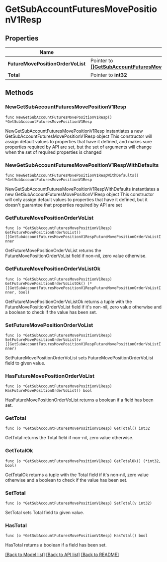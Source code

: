 # GetSubAccountFuturesMovePositionV1Resp

## Properties

Name | Type | Description | Notes
------------ | ------------- | ------------- | -------------
**FutureMovePositionOrderVoList** | Pointer to [**[]GetSubAccountFuturesMovePositionV1RespFutureMovePositionOrderVoListInner**](GetSubAccountFuturesMovePositionV1RespFutureMovePositionOrderVoListInner.md) |  | [optional] 
**Total** | Pointer to **int32** |  | [optional] 

## Methods

### NewGetSubAccountFuturesMovePositionV1Resp

`func NewGetSubAccountFuturesMovePositionV1Resp() *GetSubAccountFuturesMovePositionV1Resp`

NewGetSubAccountFuturesMovePositionV1Resp instantiates a new GetSubAccountFuturesMovePositionV1Resp object
This constructor will assign default values to properties that have it defined,
and makes sure properties required by API are set, but the set of arguments
will change when the set of required properties is changed

### NewGetSubAccountFuturesMovePositionV1RespWithDefaults

`func NewGetSubAccountFuturesMovePositionV1RespWithDefaults() *GetSubAccountFuturesMovePositionV1Resp`

NewGetSubAccountFuturesMovePositionV1RespWithDefaults instantiates a new GetSubAccountFuturesMovePositionV1Resp object
This constructor will only assign default values to properties that have it defined,
but it doesn't guarantee that properties required by API are set

### GetFutureMovePositionOrderVoList

`func (o *GetSubAccountFuturesMovePositionV1Resp) GetFutureMovePositionOrderVoList() []GetSubAccountFuturesMovePositionV1RespFutureMovePositionOrderVoListInner`

GetFutureMovePositionOrderVoList returns the FutureMovePositionOrderVoList field if non-nil, zero value otherwise.

### GetFutureMovePositionOrderVoListOk

`func (o *GetSubAccountFuturesMovePositionV1Resp) GetFutureMovePositionOrderVoListOk() (*[]GetSubAccountFuturesMovePositionV1RespFutureMovePositionOrderVoListInner, bool)`

GetFutureMovePositionOrderVoListOk returns a tuple with the FutureMovePositionOrderVoList field if it's non-nil, zero value otherwise
and a boolean to check if the value has been set.

### SetFutureMovePositionOrderVoList

`func (o *GetSubAccountFuturesMovePositionV1Resp) SetFutureMovePositionOrderVoList(v []GetSubAccountFuturesMovePositionV1RespFutureMovePositionOrderVoListInner)`

SetFutureMovePositionOrderVoList sets FutureMovePositionOrderVoList field to given value.

### HasFutureMovePositionOrderVoList

`func (o *GetSubAccountFuturesMovePositionV1Resp) HasFutureMovePositionOrderVoList() bool`

HasFutureMovePositionOrderVoList returns a boolean if a field has been set.

### GetTotal

`func (o *GetSubAccountFuturesMovePositionV1Resp) GetTotal() int32`

GetTotal returns the Total field if non-nil, zero value otherwise.

### GetTotalOk

`func (o *GetSubAccountFuturesMovePositionV1Resp) GetTotalOk() (*int32, bool)`

GetTotalOk returns a tuple with the Total field if it's non-nil, zero value otherwise
and a boolean to check if the value has been set.

### SetTotal

`func (o *GetSubAccountFuturesMovePositionV1Resp) SetTotal(v int32)`

SetTotal sets Total field to given value.

### HasTotal

`func (o *GetSubAccountFuturesMovePositionV1Resp) HasTotal() bool`

HasTotal returns a boolean if a field has been set.


[[Back to Model list]](../README.md#documentation-for-models) [[Back to API list]](../README.md#documentation-for-api-endpoints) [[Back to README]](../README.md)


